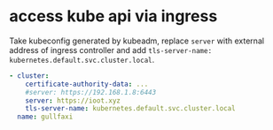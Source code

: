 # access kube api via ingress

Take kubeconfig generated by kubeadm, replace `server` with external address of ingress controller and add  `tls-server-name: kubernetes.default.svc.cluster.local`.

```yaml
- cluster:
    certificate-authority-data: ...
    #server: https://192.168.1.8:6443
    server: https://ioot.xyz
    tls-server-name: kubernetes.default.svc.cluster.local
  name: gullfaxi
```
